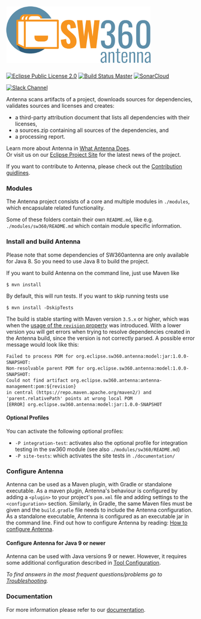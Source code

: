 # <img src="antenna-documentation/src/site/resources/images/logo.png" alt="Eclipse SW360 Antenna" width="385" height="150"/>

[![Eclipse Public License 2.0](https://img.shields.io/badge/license-EPL--2.0-green.svg "Eclipse Public License 2.0")](LICENSE)
[![Build Status Master](https://github.com/eclipse/antenna/workflows/Antenna%20Build/badge.svg?branch=master)](https://github.com/eclipse/antenna/actions?query=workflow%3A%22Antenna+Build%22)
[![SonarCloud](https://sonarcloud.io/api/project_badges/measure?project=sw360antenna&metric=alert_status)](https://sonarcloud.io/dashboard?id=sw360antenna)

[![Slack Channel](https://img.shields.io/badge/slack-sw360antenna--talk-blue.svg?longCache=true&logo=slack)](https://join.slack.com/t/sw360chat/shared_invite/enQtNzg5NDQxMTQyNjA5LThiMjBlNTRmOWI0ZjJhYjc0OTk3ODM4MjBmOGRhMWRmN2QzOGVmMzQwYzAzN2JkMmVkZTI1ZjRhNmJlNTY4ZGI)
 
Antenna scans artifacts of a project, downloads sources for dependencies, 
validates sources and licenses and creates:

* a third-party attribution document that lists all dependencies with 
their licenses,
* a sources.zip containing all sources of the dependencies, and
* a processing report.

Learn more about Antenna in [What Antenna Does](antenna-documentation/src/site/markdown/index.md.vm).  
Or visit us on our [Eclipse Project Site](https://www.eclipse.org/antenna/) for the latest news of the project.

If you want to contribute to Antenna, please check out the [Contribution guidlines](CONTRIBUTING.md). 

### Modules

The Antenna project consists of a core and multiple modules in `./modules`, which encapsulate related functionality.

Some of these folders contain their own `README.md`, like e.g. `./modules/sw360/README.md` which contain module specific information.

### Install and build Antenna

Please note that some dependencies of SW360antenna are only available for Java 8. So you need to use Java 8 to build the project. 

If you want to build Antenna on the command line, just use Maven like

    $ mvn install

By default, this will run tests. If you want to skip running tests use

    $ mvn install -DskipTests

The build is stable starting with Maven version `3.5.x` or higher, which was 
when the [usage of the `revision` property](https://maven.apache.org/maven-ci-friendly.html) was introduced. 
With a lower version you will get errors when trying to resolve dependencies created in the Antenna build,
since the version is not correctly parsed. A possible error message would look like this:

```  
Failed to process POM for org.eclipse.sw360.antenna:model:jar:1.0.0-SNAPSHOT: 
Non-resolvable parent POM for org.eclipse.sw360.antenna:model:1.0.0-SNAPSHOT: 
Could not find artifact org.eclipse.sw360.antenna:antenna-management:pom:${revision} 
in central (https://repo.maven.apache.org/maven2/) and 'parent.relativePath' points at wrong local POM
[ERROR] org.eclipse.sw360.antenna:model:jar:1.0.0-SNAPSHOT
```

#### Optional Profiles
You can activate the following optional profiles:
- `-P integration-test`: activates also the optional profile for integration testing in the sw360 module (see also `./modules/sw360/README.md`)
- `-P site-tests`: which activates the site tests in `./documentation/`

### Configure Antenna
Antenna can be used as a Maven plugin, with  Gradle or standalone executable.
As a maven plugin, Antenna's behaviour is configured by adding a `<plugin>` to your project's `pom.xml` file and adding settings to the `<configuration>` section.
Similarly, in Gradle, the same Maven files must be given and the `build.gradle` file needs to include the Antenna configuration.
As a standalone executable, Antenna is configured as an executable jar in the command line.
Find out how to configure Antenna by reading: [How to configure Antenna](antenna-documentation/src/site/markdown/how-to-configure.md.vm).

#### Configure Antenna for Java 9 or newer
Antenna can be used with Java versions 9 or newer.
However, it requires some additional configuration described in [Tool Configuration](antenna-documentation/src/site/markdown/tool-configuration.md.vm/#additional-configuration-for-java-9-or-newer).

 *To find answers in the most frequent questions/problems go to [Troubleshooting](antenna-documentation/src/site/markdown/troubleshooting.md.vm).*

### Documentation

For more information please refer to our [documentation](https://eclipse.github.io/antenna/).
